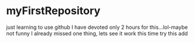 # myFirstRepository
just learning to use github
I have devoted only 2 hours for this...lol-maybe not funny
I already missed one thing, lets see it work this time
try this add
